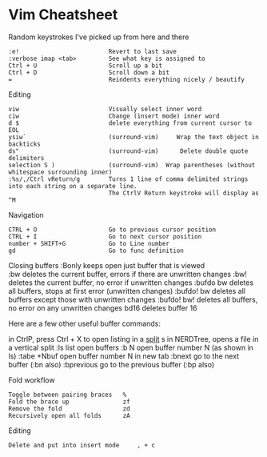 # Vim Cheatsheet

Random keystrokes I've picked up from here and there

	:e!		                    Revert to last save
    :verbose imap <tab>         See what key is assigned to
    Ctrl + U                    Scroll up a bit
    Ctrl + D                    Scroll down a bit
    =                           Reindents everything nicely / beautify
    
Editing

    viw                         Visually select inner word
    ciw                         Change (insert mode) inner word
    d $                         delete everything from current cursor to EOL
    ysiw`                       (surround-vim)     Wrap the text object in backticks
    ds"                         (surround-vim)      Delete double quote delimiters
    selection S )               (surround-vim)  Wrap parentheses (without whitespace surrounding inner)
    :%s/,/Ctrl vReturn/g        Turns 1 line of comma delimited strings into each string on a separate line.
                                The CtrlV Return keystroke will display as ^M
    
Navigation
    
    CTRL + O                    Go to previous cursor position
    CTRL + I                    Go to next cursor position
    number + SHIFT+G            Go to Line number
    gd                          Go to func definition
    
Closing buffers
    :Bonly                      keeps open just buffer that is viewed      
    :bw                         deletes the current buffer, errors if there are unwritten changes
    :bw!                        deletes the current buffer, no error if unwritten changes
    :bufdo bw                   deletes all buffers, stops at first error (unwritten changes)
    :bufdo! bw                  deletes all buffers except those with unwritten changes
    :bufdo! bw!                 deletes all buffers, no error on any unwritten changes
    bd16                        deletes buffer 16

Here are a few other useful buffer commands:
   
   <C-x>                        in CtrlP, press Ctrl + X to open listing in a [split](split) 
    s                           in NERDTree, opens a file in a vertical split 
    :ls                         list open buffers
    :b N                        open buffer number N (as shown in ls)
    :tabe +Nbuf                 open buffer number N in new tab
    :bnext                      go to the next buffer (:bn also)
    :bprevious                  go to the previous buffer (:bp also)
    
Fold workflow
    
    Toggle between pairing braces   %
    Fold the brace up               zf
    Remove the fold                 zd
    Recursively open all folds      zA

Editing

    Delete and put into insert mode     , + c
